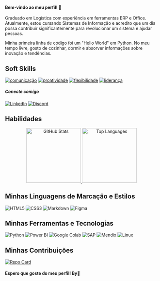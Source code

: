 #### Bem-vindo ao meu perfil! 👋

Graduado em Logística com experiência em ferramentas ERP e Office. Atualmente, estou cursando Sistemas de Informação e acredito que um dia possa contribuir significantemente para revolucionar um sistema e ajudar pessoas.

Minha primeira linha de código foi um "Hello World" em Python. No meu tempo livre, gosto de cozinhar, dormir e absorver informações sobre inovação e tendências.

## Soft Skills

[![comunicação](https://img.shields.io/badge/comunicação-steelblue)](https://github.com/adalbertobelo/dio-lab-open-source)
[![proatividade](https://img.shields.io/badge/proatividade-purple)](https://github.com/adalbertobelo/dio-lab-open-source)
[![flexibilidade](https://img.shields.io/badge/flexibilidade-pink)](https://github.com/adalbertobelo/dio-lab-open-source)
[![liderança](https://img.shields.io/badge/liderança-orange)](https://github.com/adalbertobelo/dio-lab-open-source)

##### Conecte comigo

[![LinkedIn](https://img.shields.io/badge/LinkedIn-000?style=for-the-badge&logo=linkedin&logoColor=0E76A8)](https://www.linkedin.com/in/adalbertobelo/)
[![Discord](https://img.shields.io/badge/Discord-000?style=for-the-badge&logo=discord)](https://www.discord.com/user/kkkovisky)

## Habilidades

<div align="center">
  <a href="https://github.com/adalbertobelo/">
    <img height="180em" src="https://github-readme-stats.vercel.app/api?username=adalbertobelo&show_icons=true&theme=tokyonight&include_all_commits=true&count_private=true" alt="GitHub Stats"/>
    <img height="180em" src="https://github-readme-stats.vercel.app/api/top-langs/?username=adalbertobelo&layout=compact&langs_count=7&theme=tokyonight" alt="Top Languages"/>
  </a>
</div>


## Minhas Linguagens de Marcação e Estilos

![HTML5](https://img.shields.io/badge/HTML5-000?style=for-the-badge&logo=html5)
![CSS3](https://img.shields.io/badge/CSS3-000?style=for-the-badge&logo=css3&logoColor=264CE4)
![Markdown](https://img.shields.io/badge/Markdown-000?style=for-the-badge&logo=markdown)
![Figma](https://img.shields.io/badge/Figma-000?style=for-the-badge&logo=figma)

## Minhas Ferramentas e Tecnologias

![Python](https://img.shields.io/badge/Python-000?style=for-the-badge&logo=python)
![Power BI](https://img.shields.io/badge/Power%20BI-000?style=for-the-badge&logo=power-bi&logoColor=F2C811)
![Google Colab](https://img.shields.io/badge/Google%20Colab-000?style=for-the-badge&logo=google-colab&logoColor=F2C811)
![SAP](https://img.shields.io/badge/SAP-000?style=for-the-badge&logo=sap&logoColor=0E76A8)
![Mendix](https://img.shields.io/badge/Mendix-000?style=for-the-badge&logo=mendix)
![Linux](https://img.shields.io/badge/Linux-000?style=for-the-badge&logo=linux&logoColor=FCC624)

## Minhas Contribuições

[![Repo Card](https://github-readme-stats.vercel.app/api/pin/?username=adalbertobelo&repo=dio-lab-open-source&bg_color=000&border_color=30A3DC&show_icons=true&icon_color=30A3DC&title_color=E94D5F&text_color=FFF)](https://github.com/adalbertobelo/dio-lab-open-source)

#### Espero que goste do meu perfil! By👋
